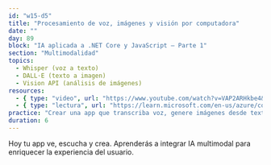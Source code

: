 ```yaml
---
id: "w15-d5"
title: "Procesamiento de voz, imágenes y visión por computadora"
date: ""
day: 89
block: "IA aplicada a .NET Core y JavaScript – Parte 1"
section: "Multimodalidad"
topics:
  - Whisper (voz a texto)
  - DALL·E (texto a imagen)
  - Vision API (análisis de imágenes)
resources:
  - { type: "video", url: "https://www.youtube.com/watch?v=VAP2ARHkbe4&t=149s" }
  - { type: "lectura", url: "https://learn.microsoft.com/en-us/azure/cognitive-services/" }
practice: "Crear una app que transcriba voz, genere imágenes desde texto y analice fotos con IA."
duration: 6
---
```


Hoy tu app ve, escucha y crea. Aprenderás a integrar IA multimodal para enriquecer la experiencia del usuario.